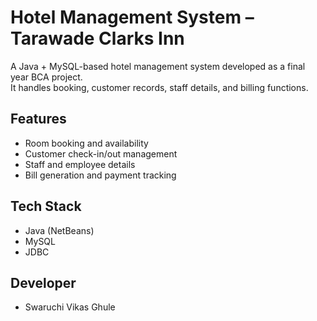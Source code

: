 # Hotel Management System – Tarawade Clarks Inn

A Java + MySQL-based hotel management system developed as a final year BCA project.  
It handles booking, customer records, staff details, and billing functions.

## Features
- Room booking and availability
- Customer check-in/out management
- Staff and employee details
- Bill generation and payment tracking

## Tech Stack
- Java (NetBeans)
- MySQL
- JDBC

## Developer
- Swaruchi Vikas Ghule

